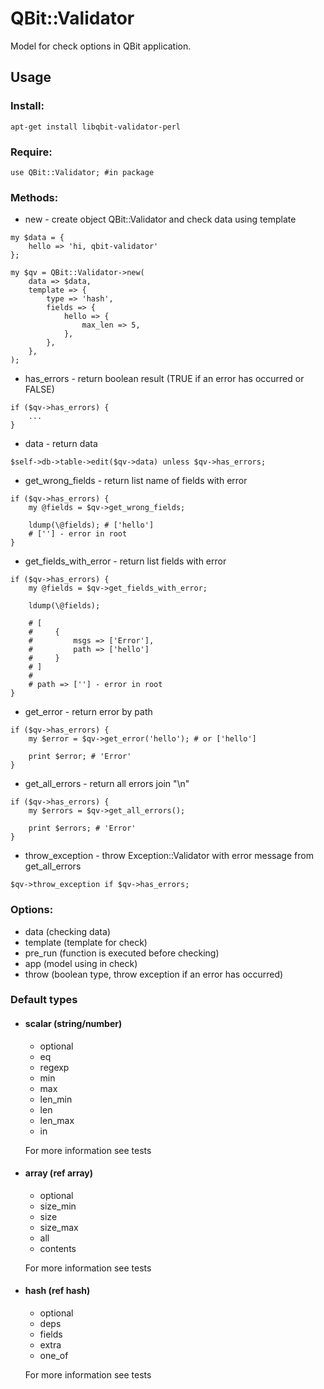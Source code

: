 QBit::Validator
=====

Model for check options in QBit application.

## Usage

### Install:

```
apt-get install libqbit-validator-perl
```

### Require:

```
use QBit::Validator; #in package
```

### Methods:

  - new - create object QBit::Validator and check data using template

```
my $data = {
    hello => 'hi, qbit-validator'
};

my $qv = QBit::Validator->new(
    data => $data,
    template => {
        type => 'hash',
        fields => {
            hello => {
                max_len => 5,
            },
        },
    },
);
```

  - has_errors - return boolean result (TRUE if an error has occurred or FALSE)

```
if ($qv->has_errors) {
    ...
}
```

  - data - return data

```
$self->db->table->edit($qv->data) unless $qv->has_errors;
```

  - get_wrong_fields - return list name of fields with error

```
if ($qv->has_errors) {
    my @fields = $qv->get_wrong_fields;

    ldump(\@fields); # ['hello']
    # [''] - error in root
}
```

  - get_fields_with_error - return list fields with error

```
if ($qv->has_errors) {
    my @fields = $qv->get_fields_with_error;

    ldump(\@fields);

    # [
    #     {
    #         msgs => ['Error'],
    #         path => ['hello']
    #     }
    # ]
    #
    # path => [''] - error in root
}
```

  - get_error - return error by path

```
if ($qv->has_errors) {
    my $error = $qv->get_error('hello'); # or ['hello']

    print $error; # 'Error'
}
```

  - get_all_errors - return all errors join "\n"

```
if ($qv->has_errors) {
    my $errors = $qv->get_all_errors();

    print $errors; # 'Error'
}
```

  - throw_exception - throw Exception::Validator with error message from get_all_errors

```
$qv->throw_exception if $qv->has_errors;
```

### Options:

  - data (checking data)
  - template (template for check)
  - pre_run (function is executed before checking)
  - app (model using in check)
  - throw (boolean type, throw exception if an error has occurred)

### Default types

  - #### scalar (string/number)

    - optional
    - eq
    - regexp
    - min
    - max
    - len_min
    - len
    - len_max
    - in

    For more information see tests

  - #### array (ref array)

    - optional
    - size_min
    - size
    - size_max
    - all
    - contents

    For more information see tests

  - #### hash (ref hash)

    - optional
    - deps
    - fields
    - extra
    - one_of

    For more information see tests
